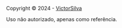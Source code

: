 Copyright © 2024 - [VictorSilva](https://github.com/VICode.com)

Uso não autorizado, apenas como referência.
